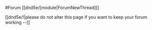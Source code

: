 #Forum
[[dnd5e/[module\|ForumNewThread]]]

[[dnd5e/!\|please do not alter this page if you want to keep your forum working --]]